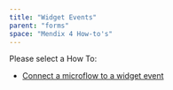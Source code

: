 ```yaml
---
title: "Widget Events"
parent: "forms"
space: "Mendix 4 How-to's"
---
```

Please select a How To:

*   [Connect a microflow to a widget event](connect-a-microflow-to-a-widget-event)
